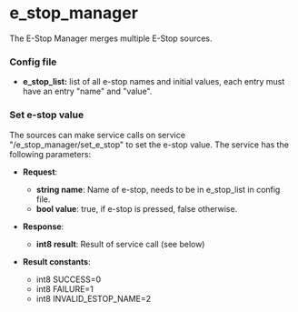 # e_stop_manager
The E-Stop Manager merges multiple E-Stop sources.

### Config file
* **e_stop_list:** list of all e-stop names and initial values, each entry must have an entry "name" and "value".


### Set e-stop value
The sources can make service calls on service "/e_stop_manager/set_e_stop" to set the e-stop value. The service has the following parameters:

* **Request**:
    * **string name**: Name of e-stop, needs to be in e_stop_list in config file.
    * **bool value**: true, if e-stop is pressed, false otherwise.

* **Response**:
    * **int8 result**: Result of service call (see below)

* **Result constants**:
    * int8 SUCCESS=0
    * int8 FAILURE=1
    * int8 INVALID_ESTOP_NAME=2
